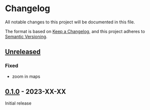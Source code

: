 # Changelog
All notable changes to this project will be documented in this file.

The format is based on [Keep a Changelog](https://keepachangelog.com/en/1.0.0/),
and this project adheres to [Semantic Versioning](https://semver.org/spec/v2.0.0.html).

## [Unreleased]

### Fixed
* zoom in maps

## [0.1.0] - 2023-XX-XX

Initial release

[Unreleased]: https://github.com/fmatter/clld-etymology-plugin/compare/v0.0.1...HEAD
[0.1.0]: https://github.com/fmatter/clld-etymology-plugin/commit/insert_this_by_hand